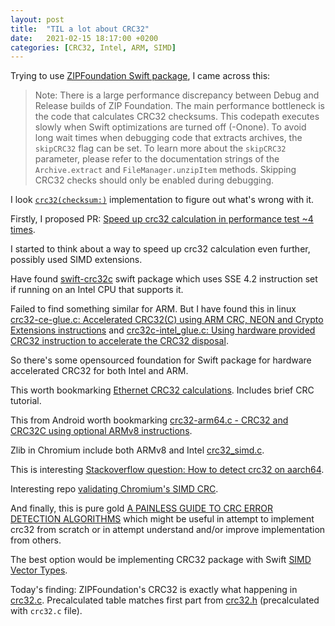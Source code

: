 ```yaml
---
layout: post
title:  "TIL a lot about CRC32"
date:   2021-02-15 18:17:00 +0200
categories: [CRC32, Intel, ARM, SIMD]
---
```

Trying to use [ZIPFoundation Swift package](https://github.com/weichsel/ZIPFoundation), I came across this:

> Note: There is a large performance discrepancy between Debug and Release builds of ZIP Foundation.
The main performance bottleneck is the code that calculates CRC32 checksums. This codepath executes slowly when Swift optimizations are turned off (-Onone). To avoid long wait times when debugging code that extracts archives, the `skipCRC32` flag can be set. To learn more about the `skipCRC32` parameter, please refer to the documentation strings of the `Archive.extract` and `FileManager.unzipItem` methods. Skipping CRC32 checks should only be enabled during debugging.

I look [`crc32(checksum:)`](https://github.com/weichsel/ZIPFoundation/blob/21b1d891afe06b83157c2f984b38833a196b5eab/Sources/ZIPFoundation/Data%2BCompression.swift#L93) implementation to figure out what's wrong with it.

Firstly, I proposed PR: [Speed up crc32 calculation in performance test ~4 times](https://github.com/weichsel/ZIPFoundation/pull/209).

I started to think about a way to speed up crc32 calculation even further, possibly used SIMD extensions.

Have found [swift-crc32c](https://github.com/tbartelmess/swift-crc32c) swift package which uses SSE 4.2 instruction set if running on an Intel CPU that supports it.

Failed to find something similar for ARM. But I have found this in linux [crc32-ce-glue.c: Accelerated CRC32(C) using ARM CRC, NEON and Crypto Extensions instructions](https://github.com/torvalds/linux/blob/fcadab740480e0e0e9fa9bd272acd409884d431a/arch/arm/crypto/crc32-ce-glue.c) and [crc32c-intel_glue.c: Using hardware provided CRC32 instruction to accelerate the CRC32 disposal](https://github.com/torvalds/linux/blob/fcadab740480e0e0e9fa9bd272acd409884d431a/arch/x86/crypto/crc32c-intel_glue.c).

So there's some opensourced foundation for Swift package for hardware accelerated CRC32 for both Intel and ARM.

This worth bookmarking [Ethernet CRC32 calculations](https://github.com/ARM-software/u-boot/blob/master/drivers/mtd/ubi/crc32.c). Includes brief CRC tutorial.

This from Android worth bookmarking [crc32-arm64.c - CRC32 and CRC32C using optional ARMv8 instructions](https://android.googlesource.com/platform/external/linux-kselftest/+/d97034ccdf0a13ad86f00945df245bbaf0780478/arch/arm64/crypto/crc32-arm64.c).

Zlib in Chromium include both ARMv8 and Intel [crc32_simd.c](https://chromium.googlesource.com/chromium/src/+/master/third_party/zlib/crc32_simd.c).

This is interesting [Stackoverflow question: How to detect crc32 on aarch64](https://stackoverflow.com/questions/53965723/how-to-detect-crc32-on-aarch64).

Interesting repo [validating Chromium's SIMD CRC](https://github.com/neurolabusc/simd_crc).

And finally, this is pure gold [A PAINLESS GUIDE TO CRC ERROR DETECTION ALGORITHMS](http://ross.net/crc/download/crc_v3.txt) which might be useful in attempt to implement crc32 from scratch or in attempt understand and/or improve implementation from others.

The best option would be implementing CRC32 package with Swift [SIMD Vector Types](https://developer.apple.com/documentation/swift/swift_standard_library/numbers_and_basic_values/simd_vector_types).

Today's finding: ZIPFoundation's CRC32 is exactly what happening in [crc32.c](https://github.com/madler/zlib/blob/cacf7f1d4e3d44d871b605da3b647f07d718623f/crc32.c#L225). Precalculated table matches first part from [crc32.h](https://github.com/madler/zlib/blob/master/crc32.h) (precalculated with `crc32.c` file).
